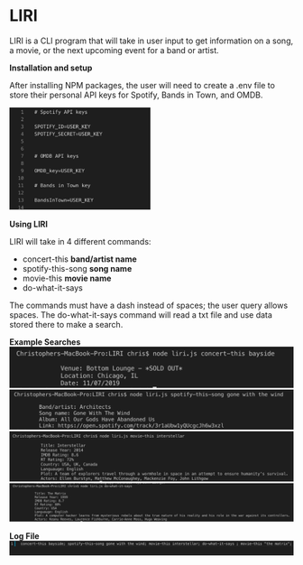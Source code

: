 # LIRI

LIRI is a CLI program that will take in user input to get information on a song, a movie, or the next upcoming event for a band or artist.

**Installation and setup**

After installing NPM packages, the user will need to create a .env file to store their personal API keys for Spotify, Bands in Town, and OMDB. 

<img src="/images/userkeys.png" width="250">


**Using LIRI**

LIRI will take in 4 different commands: 
* concert-this __band/artist name__
* spotify-this-song __song name__
* movie-this __movie name__
* do-what-it-says

The commands must have a dash instead of spaces; the user query allows spaces. The do-what-it-says command will read a txt file and use data stored there to make a search. 




**Example Searches**
<img src="/images/concert.png">
<img src="/images/spotify.png">
<img src="/images/movie.png">
<img src="/images/do-what-it-says.png">

**Log File**
<img src="/images/log.png">
